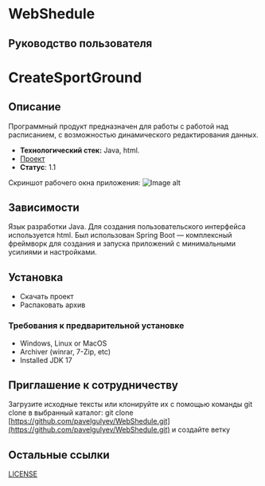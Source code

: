 # WebShedule
## Руководство пользователя
# CreateSportGround
## Описание
Программный продукт предназначен для работы с работой над расписанием, с возможностью динамического редактирования данных.
- **Технологический стек:** Java, html.
- [Проект](https://github.com/pavelgulyev/WebShedule/releases/download/v1.0.0/Program.zip)
- **Статус**: 1.1


Скриншот рабочего окна приложения: 
![Image alt]()

## Зависимости
Язык разработки Java. 
Для создания пользовательского интерфейса используется html.
Был использован Spring Boot — комплексный фреймворк для создания и запуска приложений с минимальными усилиями и настройками.

## Установка
- Скачать проект
- Распаковать архив
### Требования к предварительной установке
- Windows, Linux or MacOS
- Archiver (winrar, 7-Zip, etc)
- Installed JDK 17

## Приглашение к сотрудничеству
Загрузите исходные тексты или клонируйте их с помощью команды git clone в выбранный каталог: git clone [https://github.com/pavelgulyev/WebShedule.git](https://github.com/pavelgulyev/WebShedule.git) и создайте ветку

## Остальные ссылки
[LICENSE]()
